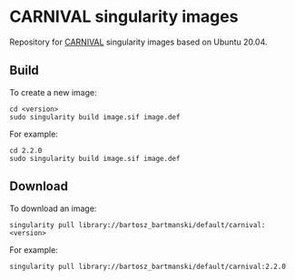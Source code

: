 
# CARNIVAL singularity images

Repository for [CARNIVAL](https://github.com/saezlab/CARNIVAL/)
singularity images based on Ubuntu 20.04. 

## Build

To create a new image:
```
cd <version>
sudo singularity build image.sif image.def
```
For example:
```
cd 2.2.0
sudo singularity build image.sif image.def
```

## Download

To download an image:
```
singularity pull library://bartosz_bartmanski/default/carnival:<version>
```
For example:
```
singularity pull library://bartosz_bartmanski/default/carnival:2.2.0
```

